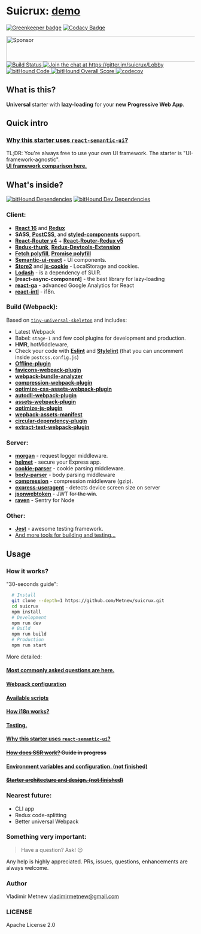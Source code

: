 # Suicrux: [demo](https://suicrux.now.sh/auth)

[![Greenkeeper badge](https://badges.greenkeeper.io/Metnew/suicrux.svg)](https://greenkeeper.io/)
[![Codacy Badge](https://api.codacy.com/project/badge/Grade/fd637f7c63e74da199cec17f3f0e3fd9)](https://www.codacy.com/app/Metnew/suicrux?utm_source=github.com&utm_medium=referral&utm_content=Metnew/suicrux&utm_campaign=badger)

<!-- ![](https://github.com/Metnew/suicrux/blob/for-gh/screen.gif) -->

<div>
  <a target='_blank' rel='nofollow' href='https://app.codesponsor.io/link/cFthevq5iGu9WkCHS316WqmS/Metnew/suicrux'>
    <img alt='Sponsor' width='888' height='68' src='https://app.codesponsor.io/embed/cFthevq5iGu9WkCHS316WqmS/Metnew/suicrux.svg' />
  </a>
</div>

<div><a href="https://travis-ci.org/Metnew/suicrux">
  <img src="https://travis-ci.org/Metnew/suicrux.svg?branch=master" alt="Build Status">
</a>
<a href="https://gitter.im/suicrux/Lobby?utm_source=badge&amp;utm_medium=badge&amp;utm_campaign=pr-badge&amp;utm_content=badge">
  <img src="https://badges.gitter.im/suicrux/Lobby.svg" alt="Join the chat at https://gitter.im/suicrux/Lobby">
</a>
<a href="https://www.bithound.io/github/Metnew/suicrux">
  <img src="https://www.bithound.io/github/Metnew/suicrux/badges/code.svg" alt="bitHound Code">
</a>
<a href="https://www.bithound.io/github/Metnew/suicrux">
  <img src="https://www.bithound.io/github/Metnew/suicrux/badges/score.svg" alt="bitHound Overall Score">
</a>
 <a href="https://codecov.io/gh/Metnew/suicrux">
  <img src="https://codecov.io/gh/Metnew/suicrux/branch/master/graph/badge.svg" alt="codecov">
</a></div>

## What is this?

**Universal** starter with **lazy-loading** for your **new Progressive Web App**.

## Quick intro

### [Why this starter uses `react-semantic-ui`?](/docs/SUI.md)

TL;DR: You're always free to use your own UI framework. The starter is "UI-framework-agnostic".<br>
**[UI framework comparison here.](https://hackernoon.com/the-coolest-react-ui-frameworks-for-your-new-react-app-ad699fffd651)**

## What's inside?

[![bitHound Dependencies](https://www.bithound.io/github/Metnew/suicrux/badges/dependencies.svg)](https://www.bithound.io/github/Metnew/suicrux/master/dependencies/npm) [![bitHound Dev Dependencies](https://www.bithound.io/github/Metnew/suicrux/badges/devDependencies.svg)](https://www.bithound.io/github/Metnew/suicrux/master/dependencies/npm)

### Client:

- **[React 16](https://facebook.github.io/react/)** and **[Redux](http://redux.js.org/)**
- **SASS**, **[PostCSS](https://github.com/postcss/postcss)**, and **[styled-components](https://github.com/styled-components/styled-components)** support.
- **[React-Router v4](https://github.com/ReactTraining/react-router)** + **[React-Router-Redux v5](https://github.com/reactjs/react-router-redux)**
- **[Redux-thunk](https://github.com/gaearon/redux-thunk)**, **[Redux-Devtools-Extension](https://github.com/zalmoxisus/redux-devtools-extension)**
- **[Fetch polyfill](https://github.com/matthew-andrews/isomorphic-fetch)**, **[Promise polyfill](https://github.com/stefanpenner/es6-promise)**
- **[Semantic-ui-react](http://react.semantic-ui.com/)** - UI components.
- **[Store2](https://github.com/nbubna/store)** and **[js-cookie](https://github.com/js-cookie/js-cookie)** - LocalStorage and cookies.
- **[Lodash](https://lodash.com/)** - is a dependency of SUIR.
- **[react-async-component]** - the best library for lazy-loading
- **[react-ga](https://github.com/react-ga/react-ga)** - advanced Google Analytics for React
- **[react-intl](https://github.com/yahoo/react-intl)** - i18n.

### Build (Webpack):

Based on [`tiny-universal-skeleton`](https://github.com/Metnew/tiny-universal-skeleton) and includes:

- Latest Webpack
- Babel: `stage-1` and few cool plugins for development and production.
- **HMR**, hotMiddleware,
- Check your code with **[Eslint](https://github.com/eslint/eslint)** and **[Stylelint](https://github.com/stylelint/stylelint)** (that you can uncomment inside `postcss.config.js`)
- **[Offline-plugin](https://github.com/NekR/offline-plugin)**
- **[favicons-webpack-plugin](https://github.com/jantimon/favicons-webpack-plugin)**
- **[webpack-bundle-analyzer](https://www.npmjs.com/package/webpack-bundle-analyzer)**
- **[compression-webpack-plugin](https://github.com/webpack-contrib/compression-webpack-plugin)**
- **[optimize-css-assets-webpack-plugin](https://github.com/NMFR/optimize-css-assets-webpack-plugin)**
- **[autodll-webpack-plugin](https://github.com/asfktz/autodll-webpack-plugin)**
- **[assets-webpack-plugin](https://github.com/kossnocorp/assets-webpack-plugin)**
- **[optimize-js-plugin](https://github.com/vigneshshanmugam/optimize-js-plugin)**
- **[wepback-assets-manifest](https://www.npmjs.com/package/webpack-assets-manifest)**
- **[circular-dependency-plugin](https://github.com/aackerman/circular-dependency-plugin)**
- **[extract-text-webpack-plugin](https://github.com/webpack-contrib/extract-text-webpack-plugin)**

### Server:

- **[morgan](https://www.npmjs.com/package/morgan)** - request logger middleware.
- **[helmet](https://github.com/helmetjs/helmet)** - secure your Express app.
- **[cookie-parser](https://www.npmjs.com/package/cookie-parser)** - cookie parsing middleware.
- **[body-parser](https://github.com/expressjs/body-parser)** - body parsing middleware
- **[compression](https://github.com/expressjs/compression)** - compression middleware (gzip).
- **[express-useragent](https://github.com/biggora/express-useragent)** - detects device screen size on server
- **[jsonwebtoken](https://github.com/auth0/node-jsonwebtoken)** - JWT ~~for the win~~.
- **[raven](https://docs.sentry.io/clients/node/)** - Sentry for Node

### Other:

- **[Jest](https://facebook.github.io/jest/)** - awesome testing framework.
- [And more tools for building and testing...](https://github.com/Metnew/suicrux/blob/master/package.json)

## Usage

### How it works?

"30-seconds guide":
```bash
  # Install
  git clone --depth=1 https://github.com/Metnew/suicrux.git
  cd suicrux
  npm install
  # Development
  npm run dev
  # Build
  npm run build
  # Production
  npm run start
```

More detailed:

#### **[Most commonly asked questions are here.](/docs/faq.md)**

#### [Webpack configuration](/docs/webpack.md)

#### [Available scripts](/docs/scripts.md)

#### [How i18n works?](/docs/i18n.md)

#### [Testing.](/docs/testing.md)

#### [Why this starter uses `react-semantic-ui`?](/docs/SUI.md)

#### ~~[How does SSR work?](/docs/ssr.md) Guide in progress~~

#### [Environment variables and configuration. (not finished)](/docs/env_vars.md)

#### ~~[Starter architecture and design. (not finished)](/docs/design.md)~~

### Nearest future:

- CLI app
- Redux code-splitting
- Better universal Webpack

### Something very important:

> Have a question? Ask! :wink:

Any help is highly appreciated. PRs, issues, questions, enhancements are always welcome.

### Author

Vladimir Metnew [vladimirmetnew@gmail.com](mailto:vladimirmetnew@gmail.com)

### LICENSE

Apache License 2.0

